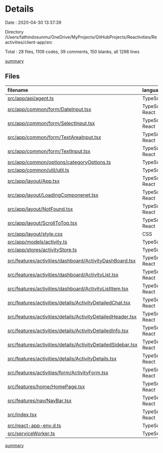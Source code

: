 # Details

Date : 2020-04-30 13:37:39

Directory /Users/fathindosunmu/OneDrive/MyProjects/GitHubProjects/Reactivities/Reactivities/client-app/src

Total : 28 files,  1109 codes, 39 comments, 150 blanks, all 1298 lines

[summary](results.md)

## Files
| filename | language | code | comment | blank | total |
| :--- | :--- | ---: | ---: | ---: | ---: |
| [src/app/api/agent.ts](/src/app/api/agent.ts) | TypeScript | 41 | 0 | 10 | 51 |
| [src/app/common/form/DateInput.tsx](/src/app/common/form/DateInput.tsx) | TypeScript React | 39 | 0 | 3 | 42 |
| [src/app/common/form/SelectInput.tsx](/src/app/common/form/SelectInput.tsx) | TypeScript React | 29 | 0 | 3 | 32 |
| [src/app/common/form/TextAreaInput.tsx](/src/app/common/form/TextAreaInput.tsx) | TypeScript React | 24 | 0 | 4 | 28 |
| [src/app/common/form/TextInput.tsx](/src/app/common/form/TextInput.tsx) | TypeScript React | 24 | 0 | 3 | 27 |
| [src/app/common/options/categoryOptions.ts](/src/app/common/options/categoryOptions.ts) | TypeScript | 8 | 0 | 0 | 8 |
| [src/app/common/util/util.ts](/src/app/common/util/util.ts) | TypeScript | 8 | 0 | 2 | 10 |
| [src/app/layout/App.tsx](/src/app/layout/App.tsx) | TypeScript React | 40 | 0 | 3 | 43 |
| [src/app/layout/LoadingComponenet.tsx](/src/app/layout/LoadingComponenet.tsx) | TypeScript React | 13 | 0 | 2 | 15 |
| [src/app/layout/NotFound.tsx](/src/app/layout/NotFound.tsx) | TypeScript React | 19 | 0 | 2 | 21 |
| [src/app/layout/ScrollToTop.tsx](/src/app/layout/ScrollToTop.tsx) | TypeScript React | 9 | 0 | 3 | 12 |
| [src/app/layout/style.css](/src/app/layout/style.css) | CSS | 24 | 2 | 9 | 35 |
| [src/app/models/activity.ts](/src/app/models/activity.ts) | TypeScript | 28 | 0 | 4 | 32 |
| [src/app/stores/activityStore.ts](/src/app/stores/activityStore.ts) | TypeScript | 131 | 0 | 16 | 147 |
| [src/features/activities/dashboard/ActivityDashBoard.tsx](/src/features/activities/dashboard/ActivityDashBoard.tsx) | TypeScript React | 25 | 0 | 6 | 31 |
| [src/features/activities/dashboard/ActivityList.tsx](/src/features/activities/dashboard/ActivityList.tsx) | TypeScript React | 29 | 0 | 6 | 35 |
| [src/features/activities/dashboard/ActivityListItem.tsx](/src/features/activities/dashboard/ActivityListItem.tsx) | TypeScript React | 38 | 0 | 4 | 42 |
| [src/features/activities/details/ActivityDetailedChat.tsx](/src/features/activities/details/ActivityDetailedChat.tsx) | TypeScript React | 58 | 0 | 7 | 65 |
| [src/features/activities/details/ActivityDetailedHeader.tsx](/src/features/activities/details/ActivityDetailedHeader.tsx) | TypeScript React | 54 | 0 | 5 | 59 |
| [src/features/activities/details/ActivityDetailedInfo.tsx](/src/features/activities/details/ActivityDetailedInfo.tsx) | TypeScript React | 44 | 0 | 6 | 50 |
| [src/features/activities/details/ActivityDetailedSidebar.tsx](/src/features/activities/details/ActivityDetailedSidebar.tsx) | TypeScript React | 58 | 0 | 6 | 64 |
| [src/features/activities/details/ActivityDetails.tsx](/src/features/activities/details/ActivityDetails.tsx) | TypeScript React | 44 | 0 | 7 | 51 |
| [src/features/activities/form/ActivityForm.tsx](/src/features/activities/form/ActivityForm.tsx) | TypeScript React | 152 | 0 | 10 | 162 |
| [src/features/home/HomePage.tsx](/src/features/home/HomePage.tsx) | TypeScript React | 20 | 0 | 3 | 23 |
| [src/features/nav/NavBar.tsx](/src/features/nav/NavBar.tsx) | TypeScript React | 23 | 2 | 4 | 29 |
| [src/index.tsx](/src/index.tsx) | TypeScript React | 22 | 3 | 7 | 32 |
| [src/react-app-env.d.ts](/src/react-app-env.d.ts) | TypeScript | 0 | 1 | 1 | 2 |
| [src/serviceWorker.ts](/src/serviceWorker.ts) | TypeScript | 105 | 31 | 14 | 150 |

[summary](results.md)
